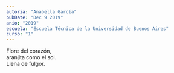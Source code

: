 ```yaml
---
autoria: "Anabella García"
pubDate: "Dec 9 2019"
anio: "2019"
escuela: "Escuela Técnica de la Universidad de Buenos Aires"
curso: "1"
---
```


Flore del corazón,\
aranjita como el sol.\
Llena de fulgor.
